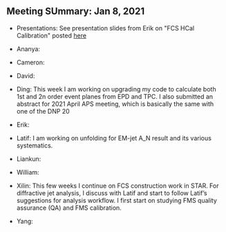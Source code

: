 Meeting SUmmary: Jan 8, 2021
------------------------------------

- Presentations: See presentation slides from Erik on "FCS HCal Calibration" posted [here](https://drive.google.com/drive/folders/1rH8SCV5btSa536gIfj7V0cZYOc_Pz993)

- Ananya:

- Cameron:

- David:

- Ding: This week I am working on upgrading my code to calculate both 1st and 2n order event planes from EPD and TPC. I also submitted an abstract for 2021 April APS meeting, which is basically the same with one of the DNP 20 

- Erik:

- Latif: I am working on unfolding for EM-jet A_N result and its various systematics. 

- Liankun:

- William:

- Xilin: This few weeks I continue on FCS construction work in STAR. 
For diffractive jet analysis, I discuss with Latif and start to follow Latif’s suggestions for analysis workflow. I first start on studying FMS quality assurance (QA) and FMS calibration.

- Yang:



